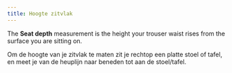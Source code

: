```yaml
---
title: Hoogte zitvlak
---
```


The **Seat depth** measurement is the height your trouser waist rises from the surface you are sitting on.

Om de hoogte van je zitvlak te maten zit je rechtop een platte stoel of tafel, en meet je van de heuplijn naar beneden tot aan de stoel/tafel.
